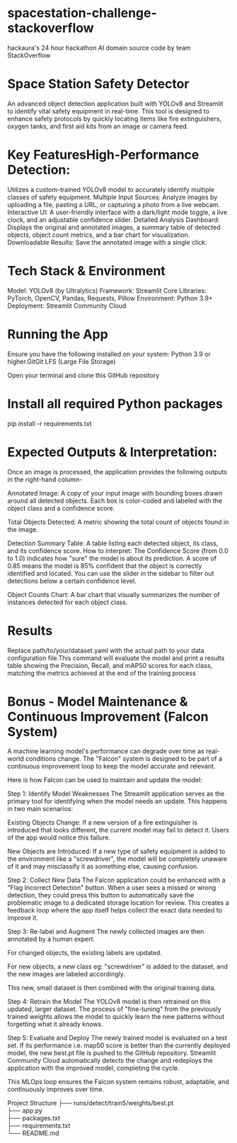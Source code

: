 # spacestation-challenge-stackoverflow
hackaura's 24 hour hackathon AI domain source code by team StackOverflow

# Space Station Safety Detector
An advanced object detection application built with YOLOv8 and Streamlit to identify vital safety equipment in real-time. This tool is designed to enhance safety protocols by quickly locating items like fire extinguishers, oxygen tanks, and first aid kits from an image or camera feed.

# Key FeaturesHigh-Performance Detection: 
Utilizes a custom-trained YOLOv8 model to accurately identify multiple classes of safety equipment. 
Multiple Input Sources: Analyze images by uploading a file, pasting a URL, or capturing a photo from a live webcam.
Interactive UI: A user-friendly interface with a dark/light mode toggle, a live clock, and an adjustable confidence slider.
Detailed Analysis Dashboard: Displays the original and annotated images, a summary table of detected objects, object count metrics, and a bar chart for visualization.
Downloadable Results: Save the annotated image with a single click.

# Tech Stack & Environment
Model: YOLOv8 (by Ultralytics)
Framework: Streamlit
Core Libraries: PyTorch, OpenCV, Pandas, Requests, Pillow
Environment: Python 3.9+
Deployment: Streamlit Community Cloud

# Running the App
Ensure you have the following installed on your system:
Python 3.9 or higher.GitGit LFS (Large File Storage)

Open your terminal and clone this GitHub repository

# Install all required Python packages
pip install -r requirements.txt

# Expected Outputs & Interpretation:
Once an image is processed, the application provides the following outputs in the right-hand column-

Annotated Image: A copy of your input image with bounding boxes drawn around all detected objects. Each box is color-coded and labeled with the object class and a confidence score.

Total Objects Detected: A metric showing the total count of objects found in the image.

Detection Summary Table: A table listing each detected object, its class, and its confidence score.
How to interpret: The Confidence Score (from 0.0 to 1.0) indicates how "sure" the model is about its prediction. A score of 0.85 means the model is 85% confident that the object is correctly identified and located. You can use the slider in the sidebar to filter out detections below a certain confidence level.

Object Counts Chart: A bar chart that visually summarizes the number of instances detected for each object class.

# Results
Replace path/to/your/dataset.yaml with the actual path to your data configuration file.This command will evaluate the model and print a results table showing the Precision, Recall, and mAP50 scores for each class, matching the metrics achieved at the end of the training process

# Bonus - Model Maintenance & Continuous Improvement (Falcon System)
A machine learning model's performance can degrade over time as real-world conditions change. The "Falcon" system is designed to be part of a continuous improvement loop to keep the model accurate and relevant.

Here is how Falcon can be used to maintain and update the model:

Step 1: Identify Model Weaknesses
The Streamlit application serves as the primary tool for identifying when the model needs an update. This happens in two main scenarios:

Existing Objects Change: If a new version of a fire extinguisher is introduced that looks different, the current model may fail to detect it. Users of the app would notice this failure.

New Objects are Introduced: If a new type of safety equipment is added to the environment like a "screwdriver", the model will be completely unaware of it and may misclassify it as something else, causing confusion.

Step 2: Collect New Data
The Falcon application could be enhanced with a "Flag Incorrect Detection" button. When a user sees a missed or wrong detection, they could press this button to automatically save the problematic image to a dedicated storage location for review. This creates a feedback loop where the app itself helps collect the exact data needed to improve it.

Step 3: Re-label and Augment
The newly collected images are then annotated by a human expert.

For changed objects, the existing labels are updated.

For new objects, a new class eg: "screwdriver" is added to the dataset, and the new images are labeled accordingly.

This new, small dataset is then combined with the original training data.

Step 4: Retrain the Model
The YOLOv8 model is then retrained on this updated, larger dataset. The process of "fine-tuning" from the previously trained weights allows the model to quickly learn the new patterns without forgetting what it already knows.

Step 5: Evaluate and Deploy
The newly trained model is evaluated on a test set. If its performance i.e. map50 score is better than the currently deployed model, the new best.pt file is pushed to the GitHub repository. Streamlit Community Cloud automatically detects the change and redeploys the application with the improved model, completing the cycle.

This MLOps loop ensures the Falcon system remains robust, adaptable, and continuously improves over time.



 Project Structure
├── runs/detect/train5/weights/best.pt  
├── app.py                              
├── packages.txt                        
├── requirements.txt                    
└── README.md                           
